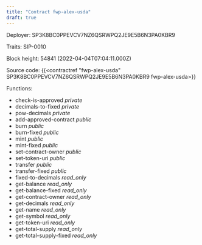 ```yaml
---
title: "Contract fwp-alex-usda"
draft: true
---
```

Deployer: SP3K8BC0PPEVCV7NZ6QSRWPQ2JE9E5B6N3PA0KBR9

Traits:
 SIP-0010



Block height: 54841 (2022-04-04T07:04:11.000Z)

Source code: {{<contractref "fwp-alex-usda" SP3K8BC0PPEVCV7NZ6QSRWPQ2JE9E5B6N3PA0KBR9 fwp-alex-usda>}}

Functions:

* check-is-approved _private_
* decimals-to-fixed _private_
* pow-decimals _private_
* add-approved-contract _public_
* burn _public_
* burn-fixed _public_
* mint _public_
* mint-fixed _public_
* set-contract-owner _public_
* set-token-uri _public_
* transfer _public_
* transfer-fixed _public_
* fixed-to-decimals _read_only_
* get-balance _read_only_
* get-balance-fixed _read_only_
* get-contract-owner _read_only_
* get-decimals _read_only_
* get-name _read_only_
* get-symbol _read_only_
* get-token-uri _read_only_
* get-total-supply _read_only_
* get-total-supply-fixed _read_only_
